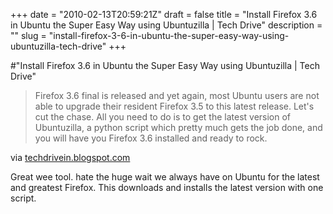 +++
date = "2010-02-13T20:59:21Z"
draft = false
title = "Install Firefox 3.6 in Ubuntu the Super Easy Way using Ubuntuzilla | Tech Drive"
description = ""
slug = "install-firefox-3-6-in-ubuntu-the-super-easy-way-using-ubuntuzilla-tech-drive"
+++

#"Install Firefox 3.6 in Ubuntu the Super Easy Way using Ubuntuzilla | Tech Drive"


 <div class="posterous_bookmarklet_entry">
 <blockquote class="posterous_medium_quote">Firefox 3.6 final is released and&nbsp;yet again,&nbsp;most Ubuntu users are not able to upgrade their resident Firefox 3.5 to this latest release. Let's cut the chase. All you need to do is to get the latest version of Ubuntuzilla, a python script which pretty much gets the job done, and you will have you Firefox 3.6 installed and ready to rock.</blockquote>

<div class="posterous_quote_citation">via <a href="http://techdrivein.blogspot.com/2010/01/install-firefox-36-in-ubuntu-super-easy.html">techdrivein.blogspot.com</a></div>
 <p>Great wee tool. hate the huge wait we always have on Ubuntu for the latest and greatest Firefox. This downloads and installs the latest version with one script.</p></div>
 